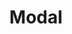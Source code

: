 ---
codehost: https://github.com/https://github.com/modal-labs
linkedin: https://linkedin.com/company/modal-labs
logohandle: modal
sort: modal
title: Modal
twitter: https://x.com/modal_labs
website: https://modal.com/
---